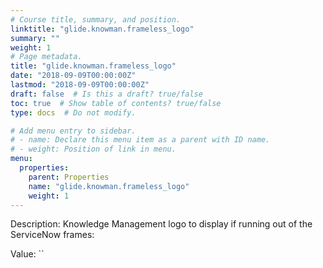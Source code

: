 ```yaml
---
# Course title, summary, and position.
linktitle: "glide.knowman.frameless_logo"
summary: ""
weight: 1
# Page metadata.
title: "glide.knowman.frameless_logo"
date: "2018-09-09T00:00:00Z"
lastmod: "2018-09-09T00:00:00Z"
draft: false  # Is this a draft? true/false
toc: true  # Show table of contents? true/false
type: docs  # Do not modify.

# Add menu entry to sidebar.
# - name: Declare this menu item as a parent with ID name.
# - weight: Position of link in menu.
menu:
  properties:
    parent: Properties
    name: "glide.knowman.frameless_logo"
    weight: 1
---
```


Description: Knowledge Management logo to display if running out of
			the ServiceNow frames:


Value: ``